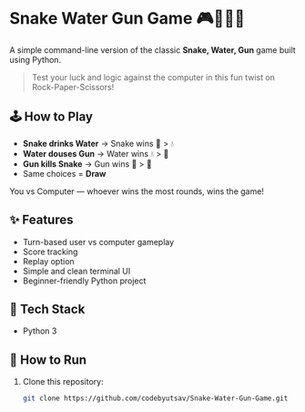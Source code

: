 # Snake Water Gun Game 🎮🐍💧🔫

A simple command-line version of the classic **Snake, Water, Gun** game built using Python.

> Test your luck and logic against the computer in this fun twist on Rock-Paper-Scissors!

## 🕹️ How to Play

- **Snake drinks Water** → Snake wins 🐍 > 💧
- **Water douses Gun** → Water wins 💧 > 🔫
- **Gun kills Snake** → Gun wins 🔫 > 🐍
- Same choices = **Draw**

You vs Computer — whoever wins the most rounds, wins the game!

## ✨ Features

- Turn-based user vs computer gameplay
- Score tracking
- Replay option
- Simple and clean terminal UI
- Beginner-friendly Python project

## 🔧 Tech Stack

- Python 3

## 🚀 How to Run
1. Clone this repository:
   ```bash
   git clone https://github.com/codebyutsav/Snake-Water-Gun-Game.git
